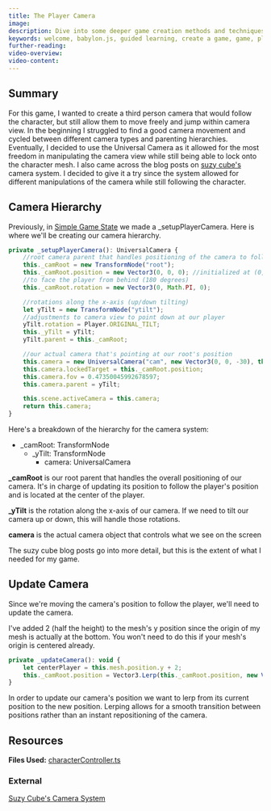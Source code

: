 ```yaml
---
title: The Player Camera
image:
description: Dive into some deeper game creation methods and techniques.
keywords: welcome, babylon.js, guided learning, create a game, game, player camera
further-reading:
video-overview:
video-content:
---
```


## Summary

For this game, I wanted to create a third person camera that would follow the character, but still allow them to move freely and jump within camera view. In the beginning I struggled to find a good camera movement and cycled between different camera types and parenting hierarchies. Eventually, I decided to use the Universal Camera as it allowed for the most freedom in manipulating the camera view while still being able to lock onto the character mesh. I also came across the blog posts on [suzy cube's](http://louardongames.blogspot.com/2016/10/lessons-from-suzy-cube-camera-system.html) camera system. I decided to give it a try since the system allowed for different manipulations of the camera while still following the character.

## Camera Hierarchy

Previously, in [Simple Game State](/guidedLearning/createAGame/simpleGameState#character-controller) we made a \_setupPlayerCamera. Here is where we'll be creating our camera hierarchy.

```javascript
private _setupPlayerCamera(): UniversalCamera {
    //root camera parent that handles positioning of the camera to follow the player
    this._camRoot = new TransformNode("root");
    this._camRoot.position = new Vector3(0, 0, 0); //initialized at (0,0,0)
    //to face the player from behind (180 degrees)
    this._camRoot.rotation = new Vector3(0, Math.PI, 0);

    //rotations along the x-axis (up/down tilting)
    let yTilt = new TransformNode("ytilt");
    //adjustments to camera view to point down at our player
    yTilt.rotation = Player.ORIGINAL_TILT;
    this._yTilt = yTilt;
    yTilt.parent = this._camRoot;

    //our actual camera that's pointing at our root's position
    this.camera = new UniversalCamera("cam", new Vector3(0, 0, -30), this.scene);
    this.camera.lockedTarget = this._camRoot.position;
    this.camera.fov = 0.47350045992678597;
    this.camera.parent = yTilt;

    this.scene.activeCamera = this.camera;
    return this.camera;
}
```

Here's a breakdown of the hierarchy for the camera system:

-   \_camRoot: TransformNode
    -   \_yTilt: TransformNode
        -   camera: UniversalCamera

**\_camRoot** is our root parent that handles the overall positioning of our camera. It's in charge of updating its position to follow the player's position and is located at the center of the player.

**\_yTilt** is the rotation along the x-axis of our camera. If we need to tilt our camera up or down, this will handle those rotations.

**camera** is the actual camera object that controls what we see on the screen

The suzy cube blog posts go into more detail, but this is the extent of what I needed for my game.

## Update Camera

Since we're moving the camera's position to follow the player, we'll need to update the camera.

I've added 2 (half the height) to the mesh's y position since the origin of my mesh is actually at the bottom. You won't need to do this if your mesh's origin is centered already.

```javascript
private _updateCamera(): void {
    let centerPlayer = this.mesh.position.y + 2;
    this._camRoot.position = Vector3.Lerp(this._camRoot.position, new Vector3(this.mesh.position.x, centerPlayer, this.mesh.position.z), 0.4);
}
```

In order to update our camera's position we want to lerp from its current position to the new position. Lerping allows for a smooth transition between positions rather than an instant repositioning of the camera.

## Resources

**Files Used:** [characterController.ts](https://github.com/BabylonJS/SummerFestival/blob/master/src/characterController.ts)

### External

[Suzy Cube's Camera System](http://louardongames.blogspot.com/2016/10/lessons-from-suzy-cube-camera-system.html)
